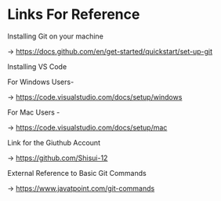 # Links For Reference

Installing Git on your machine

-> https://docs.github.com/en/get-started/quickstart/set-up-git

Installing VS Code 

For Windows Users- 

-> https://code.visualstudio.com/docs/setup/windows

For Mac Users -

-> https://code.visualstudio.com/docs/setup/mac

Link for the Giuthub Account 

-> https://github.com/Shisui-12

External Reference to Basic Git Commands

-> https://www.javatpoint.com/git-commands




